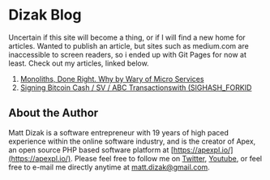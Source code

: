 
# Dizak Blog

Uncertain if this site will become a thing, or if I will find a new home for articles.  Wanted to publish an article, but sites such as medium.com are inaccessible to screen readers, so i ended up with Git Pages for now at least.  Check out my articles, linked below.

1. [Monoliths, Done Right.  Why by Wary of Micro Services](monoliths_done_right)
2. [Signing Bitcoin Cash / SV / ABC Transactionswith (SIGHASH_FORKID](bitcoin_cash_sv_abc_transaction_signatures.md)


## About the Author

Matt Dizak is a software entrepreneur with 19 years of high paced experience within the online software industry, and is the 
creator of Apex, an open source PHP based software platform at [https://apexpl.io/](https://apexpl.io/).  Please feel free to 
follow me on [Twitter](https://twitter.com/ApexPlatform), [Youtube](https://www.youtube.com/channel/UCXl-chb10kVE47aln-xUmog), or feel free to e-mail me 
directly anytime at matt.dizak@gmail.com.




